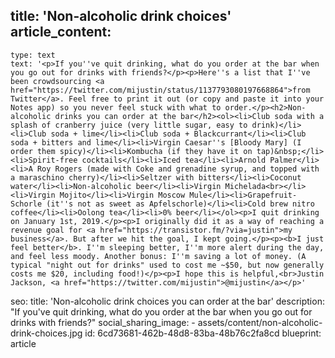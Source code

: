 title: 'Non-alcoholic drink choices'
article_content:
  -
    type: text
    text: '<p>If you''ve quit drinking, what do you order at the bar when you go out for drinks with friends?</p><p>Here''s a list that I''ve been crowdsourcing <a href="https://twitter.com/mijustin/status/1137793080197668864">from Twitter</a>. Feel free to print it out (or copy and paste it into your Notes app) so you never feel stuck with what to order.</p><h2>Non-alcoholic drinks you can order at the bar</h2><ol><li>Club soda with a splash of cranberry juice (very little sugar, easy to drink)</li><li>Club soda + lime</li><li>Club soda + Blackcurrant</li><li>Club soda + bitters and lime</li><li>Virgin Caesar''s [Bloody Mary] (I order them spicy)</li><li>Kombucha (if they have it on tap)&nbsp;</li><li>Spirit-free cocktails</li><li>Iced tea</li><li>Arnold Palmer</li><li>A Roy Rogers (made with Coke and grenadine syrup, and topped with a maraschino cherry)</li><li>Seltzer with bitters</li><li>Coconut water</li><li>Non-alcoholic beer</li><li>Virgin Michelada<br></li><li>Virgin Mojito</li><li>Virgin Moscow Mule</li><li>Grapefruit-Schorle (it''s not as sweet as Apfelschorle)</li><li>Cold brew nitro coffee</li><li>Oolong tea</li><li>0% beer</li></ol><p>I quit drinking on January 1st, 2019.</p><p>I originally did it as a way of reaching a revenue goal for <a href="https://transistor.fm/?via=justin">my business</a>. But after we hit the goal, I kept going.</p><p><b>I just feel better</b>. I''m sleeping better, I''m more alert during the day, and feel less moody. Another bonus: I''m saving a lot of money. (A typical "night out for drinks" used to cost me ~$50, but now generally costs me $20, including food!)</p><p>I hope this is helpful,<br>Justin Jackson, <a href="https://twitter.com/mijustin">@mijustin</a></p>'
seo:
  title: 'Non-alcoholic drink choices you can order at the bar'
  description: "If you've quit drinking, what do you order at the bar when you go out for drinks with friends?"
social_sharing_image:
    - assets/content/non-alcoholic-drink-choices.jpg
id: 6cd73681-462b-48d8-83ba-48b76c2fa8cd
blueprint: article
